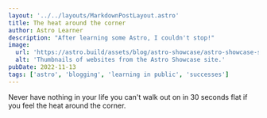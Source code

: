 ```yaml
---
layout: '../../layouts/MarkdownPostLayout.astro'
title: The heat around the corner
author: Astro Learner
description: "After learning some Astro, I couldn't stop!"
image:
  url: 'https://astro.build/assets/blog/astro-showcase/astro-showcase-screenshot.jpg'
  alt: 'Thumbnails of websites from the Astro Showcase site.'
pubDate: 2022-11-13
tags: ['astro', 'blogging', 'learning in public', 'successes']
---
```


Never have nothing in your life you can't walk out on in 30 seconds flat if you feel the heat around the corner.
